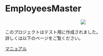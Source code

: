 # EmployeesMaster
<div align="center"><img src="https://dev.jokazaki.net:8443/small.jpg"></div>

このプロジェクトはテスト用に作成されました。<br/>
詳しくは以下のページをご覧ください。

[マニュアル](https://dev.jokazaki.biz:8443/employees-master-manual.php)

